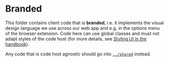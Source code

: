 # Branded

This folder contains client code that is **branded**, i.e. it implements the visual design language we use across our web app and e.g. in the options menu of the browser extension.
Code here can use global classes and must not adapt styles of the code host (for more details, see [Styling UI in the handbook](../../doc/dev/background-information/web/styling.md)).

Any code that is code host agnostic should go into [`../shared`](../shared) instead.
